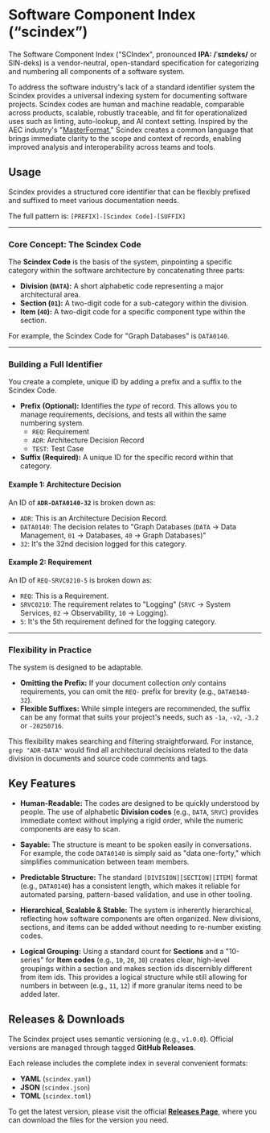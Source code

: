 # Software Component Index (“scindex”)

The Software Component Index ("SCIndex", pronounced **IPA: /ˈsɪndeks/** or SIN-deks) is a vendor-neutral, open-standard specification for categorizing and numbering all components of a software system.

To address the software industry's lack of a standard identifier system the Scindex provides a universal indexing system for documenting software projects. Scindex codes are human and machine readable, comparable across products, scalable, robustly traceable, and fit for operationalized uses such as linting, auto-lookup, and AI context setting. Inspired by the AEC industry's "[MasterFormat](https://en.wikipedia.org/wiki/MasterFormat)," Scindex creates a common language that brings immediate clarity to the scope and context of records, enabling improved analysis and interoperability across teams and tools.

## Usage

Scindex provides a structured core identifier that can be flexibly prefixed and suffixed to meet various documentation needs.

The full pattern is: `[PREFIX]-[Scindex Code]-[SUFFIX]`

---

### **Core Concept: The Scindex Code**

The **Scindex Code** is the basis of the system, pinpointing a specific category within the software architecture by concatenating three parts:

* **Division (`DATA`):** A short alphabetic code representing a major architectural area.
* **Section (`01`):** A two-digit code for a sub-category within the division.
* **Item (`40`):** A two-digit code for a specific component type within the section.

For example, the Scindex Code for "Graph Databases" is `DATA0140`.

---

### **Building a Full Identifier**

You create a complete, unique ID by adding a prefix and a suffix to the Scindex Code.

* **Prefix (Optional):** Identifies the *type* of record. This allows you to manage requirements, decisions, and tests all within the same numbering system.
    * `REQ`: Requirement
    * `ADR`: Architecture Decision Record
    * `TEST`: Test Case
* **Suffix (Required):** A unique ID for the specific record within that category.

#### **Example 1: Architecture Decision**

An ID of **`ADR-DATA0140-32`** is broken down as:

* `ADR`: This is an Architecture Decision Record.
* `DATA0140`: The decision relates to "Graph Databases  (`DATA` -> Data Management, `01` -> Databases, `40` -> Graph Databases)"
* `32`: It's the 32nd decision logged for this category.

#### **Example 2: Requirement**

An ID of `REQ-SRVC0210-5` is broken down as:

* `REQ`: This is a Requirement.
* `SRVC0210`: The requirement relates to "Logging" (`SRVC` -> System Services, `02` -> Observability, `10` -> Logging).
* `5`: It's the 5th requirement defined for the logging category.

---

### **Flexibility in Practice**

The system is designed to be adaptable.

* **Omitting the Prefix:** If your document collection *only* contains requirements, you can omit the `REQ-` prefix for brevity (e.g., `DATA0140-32`).
* **Flexible Suffixes:** While simple integers are recommended, the suffix can be any format that suits your project's needs, such as `-1a`, `-v2`, `-3.2` or `-20250716`.

This flexibility makes searching and filtering straightforward. For instance, `grep "ADR-DATA"` would find all architectural decisions related to the data division in documents and source code comments and tags.

## Key Features

* **Human-Readable:** The codes are designed to be quickly understood by people. The use of alphabetic **Division codes** (e.g., `DATA`, `SRVC`) provides immediate context without implying a rigid order, while the numeric components are easy to scan.

* **Sayable:** The structure is meant to be spoken easily in conversations. For example, the code `DATA0140` is simply said as "data one-forty," which simplifies communication between team members.

* **Predictable Structure:** The standard `[DIVISION][SECTION][ITEM]` format (e.g., `DATA0140`) has a consistent length, which makes it reliable for automated parsing, pattern-based validation, and use in other tooling.

* **Hierarchical, Scalable & Stable:** The system is inherently hierarchical, reflecting how software components are often organized. New divisions, sections, and items can be added without needing to re-number existing codes.

* **Logical Grouping:** Using a standard count for **Sections** and a "10-series" for **Item codes** (e.g., `10`, `20`, `30`) creates clear, high-level groupings within a section and makes section ids discernibly different from item ids. This provides a logical structure while still allowing for numbers in between (e.g., `11`, `12`) if more granular items need to be added later.

## Releases & Downloads

The Scindex project uses semantic versioning (e.g., `v1.0.0`). Official versions are managed through tagged **GitHub Releases**.

Each release includes the complete index in several convenient formats:
* **YAML** (`scindex.yaml`)
* **JSON** (`scindex.json`)
* **TOML** (`scindex.toml`)

To get the latest version, please visit the official **[Releases Page](https://github.com/scindex/scindex/releases)**, where you can download the files for the version you need.




